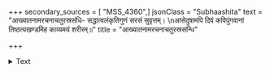 +++
secondary_sources = [ "MSS_4360",]
jsonClass = "Subhaashita"
text = "आख्यातनामरचनाचतुरस्रसंधि- सद्धात्वलंकृतिगुणं सरसं सुवृत्तम्।  \nआसेदुषामपि दिवं कविपुंगवानां तिष्ठत्यखण्डमिह काव्यमयं शरीरम्॥"
title = "आख्यातनामरचनाचतुरस्रसन्धि"

+++

<details><summary>Text</summary>

आख्यातनामरचनाचतुरस्रसंधि- सद्धात्वलंकृतिगुणं सरसं सुवृत्तम्।  
आसेदुषामपि दिवं कविपुंगवानां तिष्ठत्यखण्डमिह काव्यमयं शरीरम्॥
</details>
